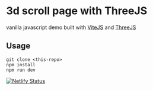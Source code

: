 # 3d scroll page with ThreeJS

vanilla javascript demo built with [ViteJS](https://vitejs.dev/) and [ThreeJS](https://threejs.org/)

## Usage
```
git clone <this-repo>
npm install
npm run dev
```

[![Netlify Status](https://api.netlify.com/api/v1/badges/7f6f14e9-77d8-4b0d-bc58-b424f6588e6f/deploy-status)](https://app.netlify.com/sites/priceless-goldberg-6b7771/deploys)
